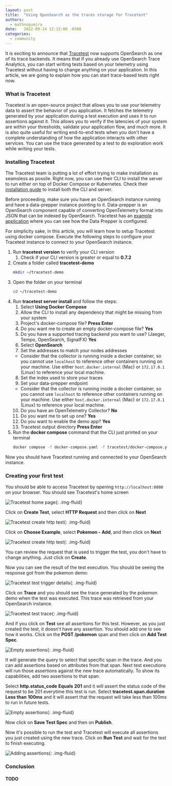 ```yaml
---
layout: post
title:  "Using OpenSearch as the traces storage for Tracetest"
authors:
  - mathnogueira
date:   2022-09-14 12:15:00 -0300
categories:
  - community
---
```


It is exciting to announce that [Tracetest](https://tracetest.io) now supports OpenSearch as one of its trace backends. It means that if you already use OpenSearch Trace Analytics, you can start writing tests based on your telemetry using Tracetest without having to change anything on your application. In this article, we are going to explain how you can start trace-based tests right now.

### What is Tracetest

Tracetest is an open-source project that allows you to use your telemetry data to assert the behavior of you application. It fetches the telemetry generated by your application during a test execution and uses it to run assertions against it. This allows you to verify if the latencies of your system are within your thresholds, validate your application flow, and much more. It is also quite useful for writing end-to-end tests when you don't have a complete understanding of how the application interacts with other services. You can use the trace generated by a test to do exploration work while writing your tests.

### Installing Tracetest

The Tracetest team is putting a lot of effort trying to make installation as seamsless as possile. Right now, you can use their CLI to install the server to run either on top of Docker Compose or Kubernetes. Check their [installation guide](https://kubeshop.github.io/tracetest/installing/) to install both the CLI and server.

Before proceeding, make sure you have an OpenSearch instance running and have a data-prepper instance pointing to it. Data-prepper is an OpenSearch component capable of converting OpenTelemetry format into JSON that can be indexed by OpenSearch. Tracetest has an [example application](https://github.com/kubeshop/tracetest/tree/main/examples/tracetest-opensearch) where you can see how the Data Prepper is configured.

For simplicity sake, in this article, you will learn how to setup Tracetest using docker compose. Execute the following steps to configure your Tracetest instance to connect to your OpenSearch instance.

1. Run **tracetest version** to verify your CLI version
    1. Check if your CLI version is greater or equal to **0.7.2**
2. Create a folder called **tracetest-demo**
    ```sh
    mkdir ~/tracetest-demo
    ```
3. Open the folder on your terminal
    ```sh
    cd ~/tracetest-demo
    ```
4. Run **tracetest server install** and follow the steps:
    1. Select **Using Docker Compose**
    2. Allow the CLI to install any dependency that might be missing from your system
    3. Project's docker-compose file? **Press Enter**
    4. Do you want me to create an empty docker-compose file? **Yes**
    5. Do you have a supported tracing backend you want to use? (Jaeger, Tempo, OpenSearch, SignalFX) **Yes**
    6. Select **OpenSearch**
    7. Set the addresses to match your nodes addresses
      * Consider that the collector is running inside a docker container, so you cannot use `localhost` to reference other containers running on your machine. Use either `host.docker.internal` (Mac) or `172.17.0.1` (Linux) to reference your local machine.
    8. Set the index used to store your traces
    9. Set your data-prepper endpoint
      * Consider that the collector is running inside a docker container, so you cannot use `localhost` to reference other containers running on your machine. Use either `host.docker.internal` (Mac) or `172.17.0.1` (Linux) to reference your local machine.
    10. Do you have an OpenTelemetry Collector? **No**
    11. Do you want me to set up one? **Yes**
    12. Do you want to enable the demo app? **Yes**
    13. Tracetest output directory **Press Enter**
5. Run the **docker compose** command that the CLI just printed on your terminal
    ```sh
    docker compose -f docker-compose.yaml -f tracetest/docker-compose.yaml up -d
    ```

Now you should have Tracetest running and connected to your OpenSearch instance.

### Creating your first test

You should be able to access Tracetest by opening `http://localhost:8080` on your browser. You should see Tracetest's home screen

![Tracetest home page](/assets/media/tutorials/tracetest/home.png){: .img-fluid}

Click on **Create Test**, select **HTTP Request** and then click on **Next**

![Tracetest create http test](/assets/media/tutorials/tracetest/http_test.png){: .img-fluid}

Click on **Choose Example**, select **Pokemon - Add**, and then click on **Next**

![Tracetest create http test](/assets/media/tutorials/tracetest/create_test_from_example.png){: .img-fluid}

You can review the request that is used to trigger the test, you don't have to change anything. Just click on **Create**.

Now you can see the result of the test execution. You should be seeing the response got from the pokemon demo:

![Tracetest test trigger details](/assets/media/tutorials/tracetest/test_trigger.png){: .img-fluid}

Click on **Trace** and you should see the trace generated by the pokemon demo when the test was executed. This trace was retrieved from your OpenSearch instance.

![Tracetest test trace](/assets/media/tutorials/tracetest/test_trace.png){: .img-fluid}

And if you click on **Test** see all assertions for this test. However, as you just created the test, it doesn't have any assertion. You should add one to see how it works. Click on the **POST /pokemon** span and then click on **Add Test Spec**.

![Empty assertions](/assets/media/tutorials/tracetest/empty_assertions.png){: .img-fluid}

It will generate the query to select that specific span in the trace. And you can add assertions based on attributes from that span. Next test executions will run those assertions against the new trace automatically. To show its capabilities, add two assertions to that span.

Select **http.status_code** **Equals** **201** and it will assert the status code of the request to be 201 everytime this test is run.
Select **tracetest.span.duration** **Less than** **100ms** and it will assert that the request will take less than 100ms to run in future tests.

![Empty assertions](/assets/media/tutorials/tracetest/adding_assertions.png){: .img-fluid}

Now click on **Save Test Spec** and then on **Publish**.

Now it's possible to run the test and Tracetest will execute all assertions you just created using the new trace. Click on **Run Test** and wait for the test to finish executing.

![Adding assertions](/assets/media/tutorials/tracetest/test_rerun.png){: .img-fluid}


### Conclusion

#### TODO
